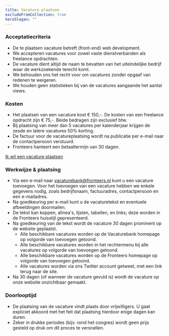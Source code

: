 ```yaml
---
title: Vacature plaatsen
excludeFromCollection: true
heroSlogan: ""
---
```

### Acceptatiecriteria

- De te plaatsen vacature betreft (front-end) web development.
- We accepteren vacatures voor zowel vaste dienstverbanden als freelance opdrachten.
- De vacature dient altijd de naam te bevatten van het uiteindelijke bedrijf waar de werkzoekende terecht komt.
- We behouden ons het recht voor om vacatures zonder opgaaf van redenen te weigeren.
- We houden geen statistieken bij van de vacatures aangaande het aantal views.

### Kosten

- Het plaatsen van een vacature kost € 150,-. De kosten van een freelance opdracht zijn € 75,-. Beide bedragen zijn exclusief btw.
- Bij plaatsing van meer dan 5 vacatures per kalenderjaar krijgen de zesde en latere vacatures 50% korting.
- De factuur voor de vacatureplaatsing wordt na publicatie per e-mail naar de contactpersoon verstuurd.
- Fronteers hanteert een betaaltermijn van 30 dagen.

<a href="mailto:vacaturebank@fronteers.nl?subject=Ik%20wil%20een%20vacature%20plaatsen&body=Bedankt%20voor%20je%20interesse%20in%20het%20plaatsen%20van%20een%20vacature!%20%0AVul%20onderstaande%20graag%20zo%20volledig%20mogelijk%20in.%20We%20nemen%20zo%20spoedig%20mogelijk%20contact%20met%20je%20op.%20Onze%20vereniging%20draait%20echter%20op%20vrijwilligers%2C%20houd%20er%20dus%20rekening%20mee%20dat%20een%20reactie%20niet%20altijd%20dezelfde%20dag%20komt%2C%20en%20het%20in%20drukke%20periodes%20zelfs%20een%20week%20kan%20duren.%0A%0AIk%20ga%20akkoord%20met%20de%20voorwaarden%3A%20ja%2Fnee%0A%0ANaam%20contactpersoon%3A%0AE-mailadres%20contactpersoon%3A%0ATelefoonnummer%3A%0ABedrijfsnaam%3A%0A%0AFactuuradres%3A%0A%0AE-mailadres%20voor%20de%20factuur%3A%0AUw%20kenmerk%20(optioneel%2C%20bijvoorbeeld%20een%20inkoopnummer)%3A%0ADienstverband%20of%20freelance%3F%20%0A%0AUw%20website%3A%0ATwitter-account%20bedrijf%20(optioneel)%3A%0ALinkedIn-account%20bedrijf%20(optioneel)%3A%0AMastodon-account%20bedrijf%20(optioneel)%3A%0A%0AEventuele%20opmerkingen%20of%20vragen%3A%0A" class="button button-parentheses">Ik wil een vacature plaatsen</a>


### Werkwijze & plaatsing

- Via een e-mail naar [vacaturebank@fronteers.nl](mailto:vacaturebank@fronteers.nl?subject=Ik%20wil%20een%20vacature%20plaatsen&body=Bedankt%20voor%20je%20interesse%20in%20het%20plaatsen%20van%20een%20vacature!%20%0AVul%20onderstaande%20graag%20zo%20volledig%20mogelijk%20in.%20We%20nemen%20zo%20spoedig%20mogelijk%20contact%20met%20je%20op.%20Onze%20vereniging%20draait%20echter%20op%20vrijwilligers%2C%20houd%20er%20dus%20rekening%20mee%20dat%20een%20reactie%20niet%20altijd%20dezelfde%20dag%20komt%2C%20en%20het%20in%20drukke%20periodes%20zelfs%20een%20week%20kan%20duren.%0A%0AIk%20ga%20akkoord%20met%20de%20voorwaarden%3A%20ja%2Fnee%0A%0ANaam%20contactpersoon%3A%0AE-mailadres%20contactpersoon%3A%0ATelefoonnummer%3A%0ABedrijfsnaam%3A%0A%0AFactuuradres%3A%0A%0AE-mailadres%20voor%20de%20factuur%3A%0AUw%20kenmerk%20(optioneel%2C%20bijvoorbeeld%20een%20inkoopnummer)%3A%0ADienstverband%20of%20freelance%3F%20%0A%0AUw%20website%3A%0ATwitter-account%20bedrijf%20(optioneel)%3A%0ALinkedIn-account%20bedrijf%20(optioneel)%3A%0AMastodon-account%20bedrijf%20(optioneel)%3A%0A%0AEventuele%20opmerkingen%20of%20vragen%3A%0A) kunt u een vacature toevoegen. Voor het toevoegen van een vacature hebben we enkele gegevens nodig, zoals bedrijfsnaam, factuuradres, contactpersoon en een e-mailadres.
- Na goedkeuring per e-mail kunt u de vacaturetekst en eventuele afbeeldingen doormailen.
- De tekst kan koppen, alinea's, lijsten, tabellen, en links; deze worden in de Fronteers huisstijl gepresenteerd.
- Na goedkeuring van de tekst wordt de vacature 30 dagen prominent op de website geplaatst.
  - Alle beschikbare vacatures worden op de Vacaturebank homepage op volgorde van toevoegen getoond.
  - Alle beschikbare vacatures worden in het rechtermenu bij alle vacatures op volgorde van toevoegen getoond.
  - Alle beschikbare vacatures worden op de Fronteers homepage op volgorde van toevoegen getoond.
  - Alle vacatures worden via ons Twitter account getweet, met een link terug naar de site.
- Na 30 dagen (of wanneer de vacature gevuld is) wordt de vacature op onze website onzichtbaar gemaakt.

### Doorlooptijd

- De plaatsing van de vacature vindt plaats door vrijwilligers. U gaat expliciet akkoord met het feit dat plaatsing hierdoor enige dagen kan duren.
- Zeker in drukke periodes (bijv. rond het congres) wordt geen prijs gesteld op druk om dit proces te versnellen.
